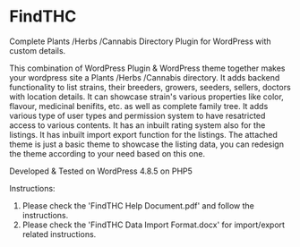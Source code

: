 # FindTHC
Complete Plants /Herbs /Cannabis Directory Plugin for WordPress with custom details.

This combination of WordPress Plugin & WordPress theme together makes your wordpress site a Plants /Herbs /Cannabis directory. It adds backend functionality to list strains, their breeders, growers, seeders, sellers, doctors with location details. It can showcase strain's various properties like color, flavour, medicinal benifits, etc. as well as complete family tree. It adds various type of user types and permission system to have resatricted access to various contents. It has an inbuilt rating system also for the listings. It has inbuilt import export function for the listings. The attached theme is just a basic theme to showcase the listing data, you can redesign the theme according to your need based on this one.

Developed & Tested on WordPress 4.8.5 on PHP5

Instructions:
1. Please check the 'FindTHC Help Document.pdf' and follow the instructions.
2. Please check the 'FindTHC Data Import Format.docx' for import/export related instructions.
